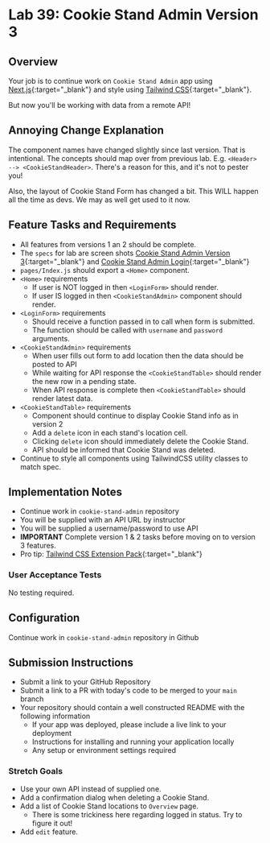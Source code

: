# Lab 39: Cookie Stand Admin Version 3

## Overview

Your job is to continue work on `Cookie Stand Admin` app using [Next.js](https://nextjs.org/){:target="_blank"} and style using [Tailwind CSS](https://tailwindcss.com/){:target="_blank"}.

But now you'll be working with data from a remote API!

## Annoying Change Explanation

The component names have changed slightly since last version. That is intentional. The concepts should map over from previous lab. E.g. `<Header> --> <CookieStandHeader>`. There's a reason for this, and it's not to pester you!

Also, the layout of Cookie Stand Form has changed a bit. This WILL happen all the time as devs. We may as well get used to it now.

## Feature Tasks and Requirements

- All features from versions 1 an 2 should be complete.
- The `specs` for lab are screen shots [Cookie Stand Admin Version 3](./cookie-stand-admin-version-3.png){:target="_blank"} and [Cookie Stand Admin Login](./cookie-stand-admin-login.png){:target="_blank"}
- `pages/Index.js` should export a `<Home>` component.
- `<Home>` requirements
  - If user is NOT logged in then `<LoginForm>` should render.
  - If user IS logged in then `<CookieStandAdmin>` component should render.
- `<LoginForm>` requirements
  - Should receive a function passed in to call when form is submitted.
  - The function should be called with `username` and `password` arguments.
- `<CookieStandAdmin>` requirements
  - When user fills out form to add location then the data should be posted to API
  - While waiting for API response the `<CookieStandTable>` should render the new row in a pending state.
  - When API response is complete then `<CookieStandTable>` should render latest data.
- `<CookieStandTable>` requirements
  - Component should continue to display Cookie Stand info as in version 2
  - Add a `delete` icon in each stand's location cell.
  - Clicking `delete` icon should immediately delete the Cookie Stand.
  - API should be informed that Cookie Stand was deleted.
- Continue to style all components using TailwindCSS utility classes to match spec.

## Implementation Notes

- Continue work in `cookie-stand-admin` repository
- You will be supplied with an API URL by instructor
- You will be supplied a username/password to use API
- **IMPORTANT** Complete version 1 & 2 tasks before moving on to version 3 features.
- Pro tip: [Tailwind CSS Extension Pack](https://marketplace.visualstudio.com/items?itemName=andrewmcodes.tailwindcss-extension-pack){:target="_blank"}

### User Acceptance Tests

No testing required.

## Configuration

Continue work in `cookie-stand-admin` repository in Github

## Submission Instructions

- Submit a link to your GitHub Repository
- Submit a link to a PR with today's code to be merged to your `main` branch
- Your repository should contain a well constructed README with the following information
  - If your app was deployed, please include a live link to your deployment
  - Instructions for installing and running your application locally
  - Any setup or environment settings required

### Stretch Goals

- Use your own API instead of supplied one.
- Add a confirmation dialog when deleting a Cookie Stand.
- Add a list of Cookie Stand locations to `Overview` page.
  - There is some trickiness here regarding logged in status. Try to figure it out!
- Add `edit` feature.
